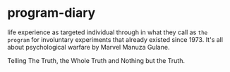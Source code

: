 # program-diary
life experience as targeted individual through in what they call as `the program` for involuntary experiments that already existed since 1973. It's all about psychological warfare by Marvel Manuza Gulane.

Telling The Truth, the Whole Truth and Nothing but the Truth.
